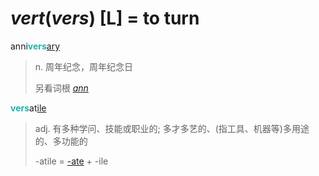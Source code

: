 # _vert_(_vers_) [L] = to turn

anni<b style="color: #20B2AA;">vers</b>[ary](-ary.md)
> n. 周年纪念，周年纪念日
>
> 另看词根 [_ann_](_ann_.md)

<b style="color: #20B2AA;">vers</b>at[ile](-ile.md)
> adj. 有多种学问、技能或职业的; 多才多艺的、(指工具、机器等)多用途的、多功能的
>
> -atile = [-ate](-ate.md) + -ile